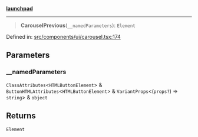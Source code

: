 [**launchpad**](index.md)

***

> **CarouselPrevious**(`__namedParameters`): `Element`

Defined in: [src/components/ui/carousel.tsx:174](https://github.com/victorbratov/launchpad/blob/ba912ff5e4884ef55d41a8ab239f2bb8e81f8ecb/src/components/ui/carousel.tsx#L174)

## Parameters

### \_\_namedParameters

`ClassAttributes`\<`HTMLButtonElement`\> & `ButtonHTMLAttributes`\<`HTMLButtonElement`\> & `VariantProps`\<(`props?`) => `string`\> & `object`

## Returns

`Element`
